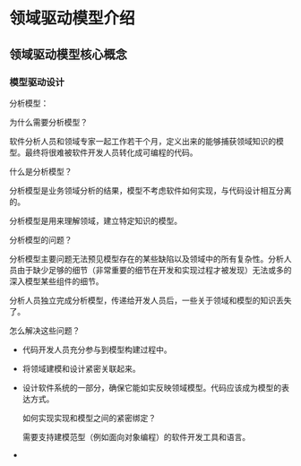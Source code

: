 # 领域驱动模型介绍



## 领域驱动模型核心概念

### 模型驱动设计

分析模型：

为什么需要分析模型？

软件分析人员和领域专家一起工作若干个月，定义出来的能够捕获领域知识的模型。最终将很难被软件开发人员转化成可编程的代码。



什么是分析模型？

分析模型是业务领域分析的结果，模型不考虑软件如何实现，与代码设计相互分离的。

分析模型是用来理解领域，建立特定知识的模型。

分析模型的问题？

分析模型主要问题无法预见模型存在的某些缺陷以及领域中的所有复杂性。分析人员由于缺少足够的细节（非常重要的细节在开发和实现过程才被发现）无法或多的深入模型某些组件的细节。

分析人员独立完成分析模型，传递给开发人员后，一些关于领域和模型的知识丢失了。 



怎么解决这些问题？

- 代码开发人员充分参与到模型构建过程中。

- 将领域建模和设计紧密关联起来。

- 设计软件系统的一部分，确保它能如实反映领域模型。代码应该成为模型的表达方式。

  如何实现实现和模型之间的紧密绑定？

  

  需要支持建模范型（例如面向对象编程）的软件开发工具和语言。

- 







